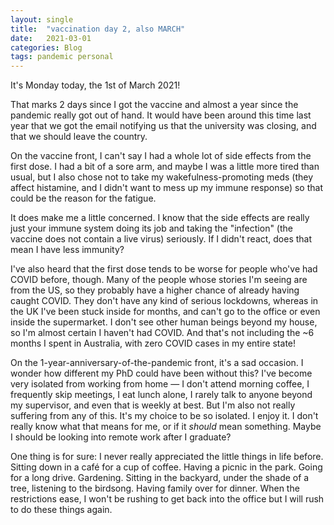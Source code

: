 ```yaml
---
layout: single
title:  "vaccination day 2, also MARCH"
date:   2021-03-01
categories: Blog
tags: pandemic personal
---
```


It's Monday today, the 1st of March 2021!

That marks 2 days since I got the vaccine and almost a year since the pandemic
really got out of hand. It would have been around this time last year that we got
the email notifying us that the university was closing, and that we should leave
the country.

On the vaccine front, I can't say I had a whole lot of side effects from the
first dose. I had a bit of a sore arm, and maybe I was a little more tired than
usual, but I also chose not to take my wakefulness-promoting meds (they affect
histamine, and I didn't want to mess up my immune response) so that could be the
reason for the fatigue.

It does make me a little concerned. I know that the side effects are really
just your immune system doing its job and taking the "infection" (the vaccine
does not contain a live virus) seriously. If I didn't react, does that mean I
have less immunity?



I've also heard that the first dose tends to be worse for people who've had
COVID before, though. Many of the people whose stories I'm seeing are from the US,
so they probably have a higher chance of already having caught COVID. They don't
have any kind of serious lockdowns, whereas in the UK I've been stuck inside for
months, and can't go to the office or even inside the supermarket. I don't see
other human beings beyond my house, so I'm almost certain I haven't had COVID.
And that's not including the ~6 months I spent in Australia, with zero COVID cases
in my entire state!

On the 1-year-anniversary-of-the-pandemic front, it's a sad occasion. I wonder
how different my PhD could have been without this? I've become very isolated from
working from home — I don't attend morning coffee, I frequently skip meetings, I
eat lunch alone, I rarely talk to anyone beyond my supervisor, and even that is
weekly at best. But I'm also not really suffering from any of this. It's my choice
to be so isolated. I enjoy it. I don't really know what that means for me, or if
it *should* mean something. Maybe I should be looking into remote work
after I graduate?

One thing is for sure: I never really appreciated the little things in life
before. Sitting down in a café for a cup of coffee. Having a picnic in the park.
Going for a long drive. Gardening. Sitting in the backyard, under the shade of a
tree, listening to the birdsong. Having family over for dinner. When the restrictions
ease, I won't be rushing to get back into the office but I will rush to do these
things again.
